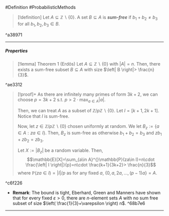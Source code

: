 #Definition #ProbabilisticMethods 

> [!definition]
> Let $A\subseteq \mathbb{Z} \backslash \{ 0 \}$. A set $B\subseteq A$ is ***sum-free*** if $b_{1}+b_{2}\neq b_{3}$ for all $b_{1},b_{2},b_{3}\in B$. 

^a38971

---
##### Properties
> [!lemma] Theorem 1 (Erdös)
> Let $A\subseteq \mathbb{Z} \backslash\{ 0 \}$ with $\left| A \right|=n$. Then, there exists a sum-free subset $B\subseteq A$ with size $\left| B \right|> \frac{n}{3}$.

^ae3312

> [!proof]+
> As there are infinitely many primes of form $3k+2$, we can choose $p=3k+2$ s.t. $p>2\cdot \max_{a\in A}\left| a \right|$. 
> 
> Then, we can treat $A$ as a subset of $\mathbb{Z} / p\mathbb{Z} \backslash \{ 0 \}$. Let $I=[k+1,2k+1]$. Notice that $I$ is sum-free. 
> 
> Now, let $z\in \mathbb{Z} / p\mathbb{Z} \backslash\{ 0 \}$ chosen uniformly at random. We let $B_{z}:=\{ a\in A:za\in I\}$. Then, $B_{z}$ is sum-free as otherwise $b_{1}+b_{2}=b_{3}$ and $zb_{1}+zb_{2}=zb_{3}$. 
> 
> Let $X:=\left| B_{z} \right|$ be a random variable. Then, $$\mathbb{E}[X]=\sum_{a\in A}^{}\mathbb{P}(za\in I)=n\cdot \frac{\left| I \right|}{p}=n\cdot \frac{k+1}{3k+2}> \frac{n}{3}$$where $\mathbb{P}(za\in I)=\left| I \right| / p$ as for any fixed $a$, $\{0, a,2a ,\dots,(p-1)a\}=A$.

^c6f226

- **Remark**: The bound is tight, Eberhard, Green and Manners have shown that for every fixed $\varepsilon>0$, there are $n$-element sets $A$ with no sum free subset of size $\left( \frac{1}{3}+\varepsilon \right) n$. ^68b7e6
---
